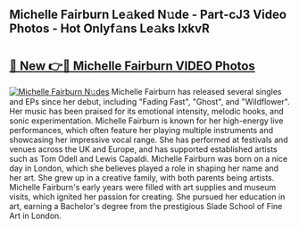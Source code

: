 ## Michelle Fairburn Le𝚊ked N𝚞de - Part-cJ3 Video Photos - Hot Onlyf𝚊ns Le𝚊ks IxkvR

# <h2><a href="http://ab4196.deff.icu/?id=Michelle+Fairburn">🔗 New 👉🔴 Michelle Fairburn VIDEO Photos</a></h2>

[![Michelle Fairburn N𝚞des](https://i.imgur.com/rIISA9y.gif)](http://ab4196.deff.icu/?id=Michelle+Fairburn)
Michelle Fairburn has released several singles and EPs since her debut, including "Fading Fast", "Ghost", and "Wildflower". Her music has been praised for its emotional intensity, melodic hooks, and sonic experimentation. Michelle Fairburn is known for her high-energy live performances, which often feature her playing multiple instruments and showcasing her impressive vocal range. She has performed at festivals and venues across the UK and Europe, and has supported established artists such as Tom Odell and Lewis Capaldi. Michelle Fairburn was born on a nice day in London, which she believes played a role in shaping her name and her art. She grew up in a creative family, with both parents being artists. Michelle Fairburn's early years were filled with art supplies and museum visits, which ignited her passion for creating. She pursued her education in art, earning a Bachelor's degree from the prestigious Slade School of Fine Art in London.
